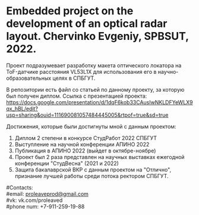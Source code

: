# Embedded project on the development of an optical radar layout. Chervinko Evgeniy, SPBSUT, 2022.                                                              
                                                                                      
Проект подразумевает разработку макета оптического локатора на ToF-датчике расстояния VL53L1X
для использования его в научно-образовательных целях в СПБГУТ.

В репозитории есть файл со статьей по данному проекту, за которую был получен диплом. 
Ссылка с презентацией проекта: 
https://docs.google.com/presentation/d/1dqF6kob33CAusIwNKLDFYeWLX9qx_hBL/edit?usp=sharing&ouid=111690081057484445005&rtpof=true&sd=true

Достижения, которые были достигнуты мной с данным проектом:
1) Диплом 2 степени в конкурсе СтудРабот 2022 СПБГУТ
2) Выступление на научной конференции АПИНО 2022
3) Публикация в АПИНО 2022 (выйдет в октябре-ноябре)
4) Проект был 2 раза представлен на научных выставках ежегодной конференции "СтудВесна" (2021 и 2022)
5) Защита бакалаврской ВКР с данным проектом на "Отлично", признание лучшей работы среди потока ректором СПБГУТ.

#Contacts:                                                                                                                             
#email:      proleaveprod@gmail.com                                                                                                                             
#vk:         vk.com/proleaved                                                                                                                            
#phone num:  +7-911-259-19-88   
